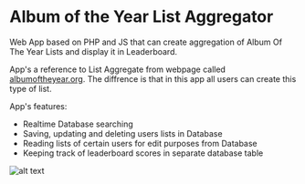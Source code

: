 # Album of the Year List Aggregator

Web App based on PHP and JS that can create aggregation of Album Of The Year Lists and display it in Leaderboard.

App's a reference to List Aggregate from webpage called [albumoftheyear.org](https://www.albumoftheyear.org/). The diffrence is that in this app all users can create this type of list.

App's features:

-   Realtime Database searching
-   Saving, updating and deleting users lists in Database
-   Reading lists of certain users for edit purposes from Database
-   Keeping track of leaderboard scores in separate database table

![alt text](https://i.imgur.com/5l98kw3.png "Screen from app")
